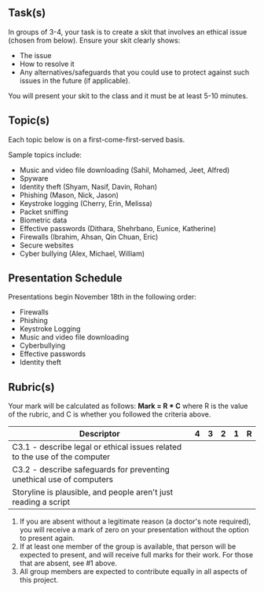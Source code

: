 Task(s)
-------
In groups of 3-4, your task is to create a skit that involves an ethical issue (chosen from below). Ensure your skit clearly shows:
* The issue
* How to resolve it
* Any alternatives/safeguards that you could use to protect against such issues in the future (if applicable). 

You will present your skit to the class and it must be at least 5-10 minutes.


Topic(s)
-----------
Each topic below is on a first-come-first-served basis.

Sample topics include:

* Music and video file downloading (Sahil, Mohamed, Jeet, Alfred)
* Spyware
* Identity theft (Shyam, Nasif, Davin, Rohan)
* Phishing (Mason, Nick, Jason)
* Keystroke logging (Cherry, Erin, Melissa)
* Packet sniffing
* Biometric data
* Effective passwords (Dithara, Shehrbano, Eunice, Katherine)
* Firewalls (Ibrahim, Ahsan, Qin Chuan, Eric)
* Secure websites
* Cyber bullying (Alex, Michael, William)


Presentation Schedule
------------------
Presentations begin November 18th in the following order:
* Firewalls
* Phishing
* Keystroke Logging
* Music and video file downloading
* Cyberbullying
* Effective passwords
* Identity theft


Rubric(s)
---------
Your mark will be calculated as follows: __Mark = R * C__ where R is the value of the rubric, and C is whether you followed the criteria above.

| Descriptor | 4 | 3 | 2 | 1 | R |
| ----- | --- | --- | --- | --- | --- |
| C3.1 - describe legal or ethical issues related to the use of the computer | | | | | |
| C3.2 - describe safeguards for preventing unethical use of computers | | | | | |
| Storyline is plausible, and people aren't just reading a script | | | | | |

1. If you are absent without a legitimate reason (a doctor's note required), you will receive a mark of zero on your presentation without the option to present again.
2. If at least one member of the group is available, that person will be expected to present, and will receive full marks for their work. For those that are absent, see #1 above.
3. All group members are expected to contribute equally in all aspects of this project.
